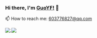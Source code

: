 ### Hi there, I'm [GuoYF!](https://GuoYFnice.github.io) 👋
📫 How to reach me: 603776827@qq.com


<a href="https://github.com/GuoYFnice">
  <!-- Change the `github-readme-stats.anuraghazra1.vercel.app` to `github-readme-stats.vercel.app`  -->
  <img align="center" src="https://github-readme-stats.vercel.app/api?username=GuoYFnice&theme=radical" />
</a>
<a href="https://github.com/GuoYFnice">
  <!-- Change the `github-readme-stats.anuraghazra1.vercel.app` to `github-readme-stats.vercel.app`  -->
  <img align="center" src="https://github-readme-stats.anuraghazra1.vercel.app/api/top-langs/?username=GuoYFnice&layout=compact&theme=radical" />
</a>

